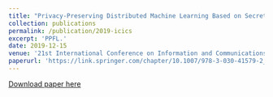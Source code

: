 ```yaml
---
title: "Privacy-Preserving Distributed Machine Learning Based on Secret Sharing"
collection: publications
permalink: /publication/2019-icics
excerpt: 'PPFL.'
date: 2019-12-15
venue: '21st International Conference on Information and Communications Security'
paperurl: 'https://link.springer.com/chapter/10.1007/978-3-030-41579-2_40'
---
```

[Download paper here](https://link.springer.com/chapter/10.1007/978-3-030-41579-2_40)
